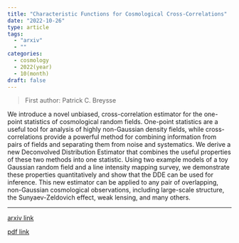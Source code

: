 ```yaml
---
title: "Characteristic Functions for Cosmological Cross-Correlations"
date: "2022-10-26"
type: article
tags:
  - "arxiv"
  - ""
categories:
  - cosmology
  - 2022(year)
  - 10(month)
draft: false
---
```


> First author: Patrick C. Breysse

 We introduce a novel unbiased, cross-correlation estimator for the one-point
statistics of cosmological random fields. One-point statistics are a useful
tool for analysis of highly non-Gaussian density fields, while
cross-correlations provide a powerful method for combining information from
pairs of fields and separating them from noise and systematics. We derive a new
Deconvolved Distribution Estimator that combines the useful properties of these
two methods into one statistic. Using two example models of a toy Gaussian
random field and a line intensity mapping survey, we demonstrate these
properties quantitatively and show that the DDE can be used for inference. This
new estimator can be applied to any pair of overlapping, non-Gaussian
cosmological observations, including large-scale structure, the
Sunyaev-Zeldovich effect, weak lensing, and many others.

---
[arxiv link](http://arxiv.org/abs/2210.14902v2)

[pdf link](http://arxiv.org/pdf/2210.14902v2)
